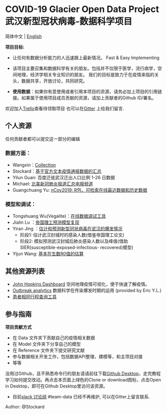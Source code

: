 # COVID-19 Glacier Open Data Project  武汉新型冠状病毒-数据科学项目 

简体中文 | [English](./README_EN.md)

**项目目标:**
- 让任何有数据分析能力的人迅速跟上最新情况。
Fast & Easy Implementing

- 该项目主要召集和数据科学有关的朋友。包括并不仅限于医学，流行病学，空间地理，经济学相关专业知识的朋友。
我们的目标是致力于在疫情来临的关头，数据共享，开放讨论，共同研究。
- **使用数据**：如果你有意使用或者引用本项目的资源，请务必加上项目的引用链接。如果属于使用项目成员贡献的资源，请加上贡献者的Github ID/署名。

欢迎加入[Trello](https://trello.com/invite/b/fwW7gZUY/87d9ee972226d4d13e59ed3058c69266/ncovdata-team)查看待领取项目
也可以在[Gitter](https://gitter.im/Glacier-Data/community#) 上给我们留言.

## **个人资源**
任何贡献者都可以提交这一部分的编辑
### 数据方面：

- Wangxin：[Collection](https://docs.google.com/spreadsheets/d/1M-iFpgweAAyRUriT_NsmPdkXCcDFReE3-8a0fYNQQc4/edit#gid=235095609)
- Stockard：[基于官方文本疫情通报数据的汇总](https://docs.google.com/spreadsheets/d/1WnfMY1M3k8x9WHPGpx_jZc2EbSFQv7rEwHj5lJdBnVo/edit?usp=sharing)
- Yilun Guan: 百度迁徙武汉迁出人口比例 1-26 日数据
- Michael: [北美新冠肺炎报道汇总电报频道](https://t.me/ncov_2019_us)
- Guangchuang Yu: [nCov2019: R包，可检索在线最近数据和历史数据](https://github.com/GuangchuangYu/nCov2019)

### 模型和调试：

- Tongshuang Wu(Vegalite)：[在线数据调试工具](https://idyll-lang.org/)
- Jialin Lu ：[帝国理工预测模型复现](https://luxxxlucy.github.io/projects/2020_wuhan/index.html)
- Yiran Jing ：[估计和预测新型冠状病毒在武汉的爆发情况](https://github.com/YiranJing/Coronavirus-Epidemic-2019-nCov)
   - 阶段1: 估计武汉封城时的感染人数(借鉴帝国理工论文)
   - 阶段2: 模拟预测武汉封城后肺炎感染人数以及峰值(借助SIER(susceptible-exposed-infectious- recovered)模型)
- Yijun Wang: [基本在生数R0值的估算](https://github.com/yijunwang0805/YijunWang/tree/master/Estimation%20of%20R0_Yijun)

## **其他资源列表**

- [John Hopkins Dashboard](http://gisanddata.maps.arcgis.com/apps/opsdashboard/index.html) 空间地理疫情可视化，便于快速了解疫情。
- [Outbreak analytics](https://royalsocietypublishing.org/doi/pdf/10.1098/rstb.2018.0276) 数据科学在传染爆发时期的运用 (provided by Eric Y.L.)
- [患者相同行程查询工具](患者相同行程查询工具)

## **参与指南**

**项目贡献方式**
- 在 Data 文件夹下贡献自己的疫情相关数据
- 在 Model 文件夹下分享自己的模型
- 在 Reference 文件夹下提交研究文献
- 参与数据相关开发工作，包括数据API整理，建模等，和主项目对接
- 等等

没用过Github，且不熟悉命令行的朋友请请前往下载[Github Desktop](https://desktop.github.com/)，走完教程学习如何提交改动。再点击本页面上绿色的Clone or download图标，点击Open in Desktop，即可在Github Desktop里访问该资源。

- 目前[slack 讨论组](https://join.slack.com/t/wuhan2020/shared_invite/enQtOTQxMTU4MzgyNTYwLWIxMTMyNWI4NWE2YTk3NGRjZGJhMjUzNmJhMjg1MDQ3OTEzNDE5NGY4MWFhMjRlYWU4MmE3ZGQyOGU4N2YwMzY) #team-data 已经不再维护, 可以在Gitter上留言联系.

Author: @Stockard
